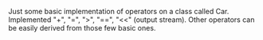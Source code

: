Just some basic implementation of operators on a class called Car.
Implemented "+", "=", ">", "==", "<<" (output stream).
Other operators can be easily derived from those few basic ones.
